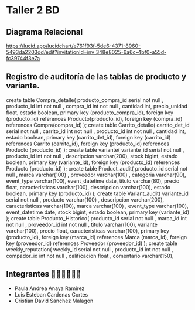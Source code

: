 # Taller 2 BD 
## Diagrama Relacional 
https://lucid.app/lucidchart/e761f93f-5de6-4371-8960-5493da2203dd/edit?invitationId=inv_348e8025-6a6c-4bf0-a55d-fc39744f3e7a

## Registro de auditoría de las tablas de producto y variante.
create table Compra_detalle(
    producto_compra_id serial not null ,
    producto_id int not null ,
    compra_id int not null ,
    cantidad int,
    precio_unidad float,
    estado boolean,
    primary key (producto_compra_id),
    foreign key (producto_id) references Producto(producto_id),
    foreign key (compra_id) references Compra(compra_id)
);
create table Carrito_detalle(
    carrito_det_id serial not null ,
    carrito_id int not null ,
    producto_id int not null ,
    cantidad int,
    estado boolean,
    primary key (carrito_det_id),
    foreign key (carrito_id) references Carrito (carrito_id),
    foreign key (producto_id) references Producto (producto_id)
);
create table variante(
    variante_id serial not null ,
    producto_id int not null ,
    descripcion varchar(200),
    stock bigint,
    estado boolean,
    primary key (variante_id),
    foreign key (producto_id) references Producto (producto_id)
);
create table Product_audit(
    producto_id serial not null ,
    marca varchar(100) ,
    proveedor varchar(100) ,
    categoria varchar(90),
    event_type varchar(100),
    event_datetime date,
    titulo varchar(80),
    precio float,
    caracteristicas varchar(100),
    descripcion varchar(100),
    estado boolean,
    primary key (producto_id)
);
create table Variant_audit(
    variante_id serial not null ,
    producto varchar(100) ,
    descripcion varchar(200),
    caracteristicas varchar(100),
    marca varchar(100) ,
    event_type varchar(100),
    event_datetime date,
    stock bigint,
    estado boolean,
    primary key (variante_id)
);
create table Producto_Historico(
    producto_id serial not null ,
    marca_id int not null ,
    proveedor_id int not null ,
    titulo varchar(100),
    variante varchar(100),
    precio float,
    caracteristicas varchar(100),
    primary key (producto_id),
    foreign key (marca_id) references Marca (marca_id),
    foreign key (proveedor_id) references Proveedor (proveedor_id)
);
create table weekly_reputation(
    weekly_id serial not null ,
    producto_id int not null ,
    compador_id int not null ,
    calificacion float ,
    comentario varchar(150),

## Integrantes 👧🏻🦸‍♂️👨‍🚀
* Paula Andrea Anaya Ramirez
* Luis Esteban Cardenas Cortes
* Cristian David Sanchez Malagon
